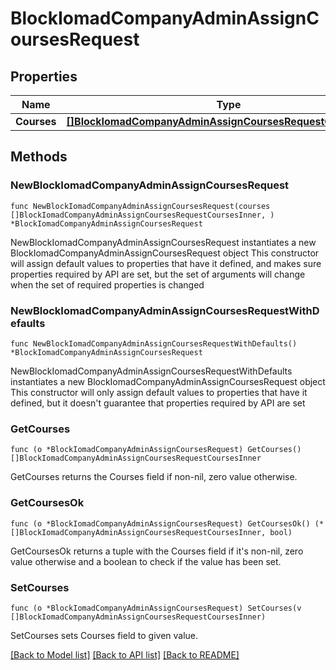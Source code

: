 # BlockIomadCompanyAdminAssignCoursesRequest

## Properties

Name | Type | Description | Notes
------------ | ------------- | ------------- | -------------
**Courses** | [**[]BlockIomadCompanyAdminAssignCoursesRequestCoursesInner**](BlockIomadCompanyAdminAssignCoursesRequestCoursesInner.md) |  | 

## Methods

### NewBlockIomadCompanyAdminAssignCoursesRequest

`func NewBlockIomadCompanyAdminAssignCoursesRequest(courses []BlockIomadCompanyAdminAssignCoursesRequestCoursesInner, ) *BlockIomadCompanyAdminAssignCoursesRequest`

NewBlockIomadCompanyAdminAssignCoursesRequest instantiates a new BlockIomadCompanyAdminAssignCoursesRequest object
This constructor will assign default values to properties that have it defined,
and makes sure properties required by API are set, but the set of arguments
will change when the set of required properties is changed

### NewBlockIomadCompanyAdminAssignCoursesRequestWithDefaults

`func NewBlockIomadCompanyAdminAssignCoursesRequestWithDefaults() *BlockIomadCompanyAdminAssignCoursesRequest`

NewBlockIomadCompanyAdminAssignCoursesRequestWithDefaults instantiates a new BlockIomadCompanyAdminAssignCoursesRequest object
This constructor will only assign default values to properties that have it defined,
but it doesn't guarantee that properties required by API are set

### GetCourses

`func (o *BlockIomadCompanyAdminAssignCoursesRequest) GetCourses() []BlockIomadCompanyAdminAssignCoursesRequestCoursesInner`

GetCourses returns the Courses field if non-nil, zero value otherwise.

### GetCoursesOk

`func (o *BlockIomadCompanyAdminAssignCoursesRequest) GetCoursesOk() (*[]BlockIomadCompanyAdminAssignCoursesRequestCoursesInner, bool)`

GetCoursesOk returns a tuple with the Courses field if it's non-nil, zero value otherwise
and a boolean to check if the value has been set.

### SetCourses

`func (o *BlockIomadCompanyAdminAssignCoursesRequest) SetCourses(v []BlockIomadCompanyAdminAssignCoursesRequestCoursesInner)`

SetCourses sets Courses field to given value.



[[Back to Model list]](../README.md#documentation-for-models) [[Back to API list]](../README.md#documentation-for-api-endpoints) [[Back to README]](../README.md)


